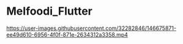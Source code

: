# MeIfoodi_Flutter




https://user-images.githubusercontent.com/32282846/146675871-ee49d610-6956-4f0f-871e-2634312a3358.mp4

